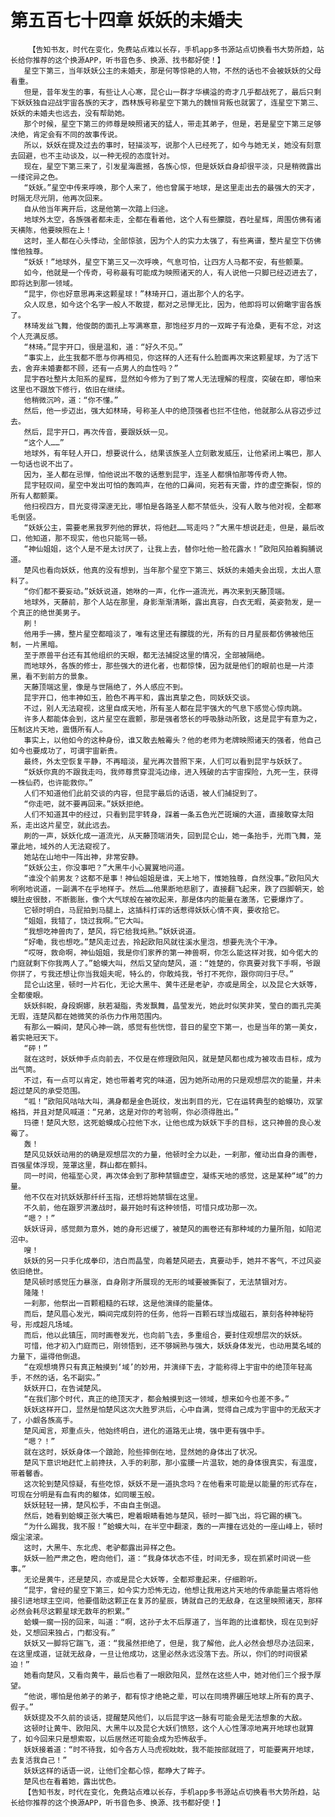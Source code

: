 # 第五百七十四章 妖妖的未婚夫
        【告知书友，时代在变化，免费站点难以长存，手机app多书源站点切换看书大势所趋，站长给你推荐的这个换源APP，听书音色多、换源、找书都好使！】
       星空下第三，当年妖妖公主的未婚夫，那是何等惊艳的人物，不然的话也不会被妖妖的父母看重。
       但是，昔年发生的事，有些让人心寒，昆仑山一群才华横溢的奇才几乎都战死了，最后只剩下妖妖独自迎战宇宙各族的天才，西林族号称星空下第九的魏恒背叛也就罢了，连星空下第三、妖妖的未婚夫也远去，没有帮助她。
       那个时候，星空下第三的师尊是映照诸天的猛人，带走其弟子，但是，若是星空下第三足够决绝，肯定会有不同的故事传说。
       所以，妖妖在提及过去的事时，轻描淡写，说那个人已经死了，如今与她无关，她没有刻意去回避，也不主动谈及，以一种无视的态度针对。
       现在，星空下第三来了，引发星海震撼，各族心惊，但是妖妖自身却很平淡，只是稍微露出一缕诧异之色。
       “妖妖。”星空中传来呼唤，那个人来了，他也曾属于地球，是这里走出去的最强大的天才，时隔无尽光阴，他再次回来。
       自从他当年离开后，这是他第一次踏上归途。
       地球外太空，各族强者都未走，全都在看着他，这个人有些朦胧，吞吐星辉，周围仿佛有诸天横陈，他要映照在上！
       这时，圣人都在心头悸动，全部惊骇，因为个人的实力太强了，有些离谱，整片星空下仿佛惟他独尊。
       “妖妖！”地球外，星空下第三又一次呼唤，气息可怕，让四方人马都不安，有些颤栗。
       如今，他就是一个传奇，号称最有可能成为映照诸天的人，有人说他一只脚已经迈进去了，即将达到那一领域。
       “昆宇，你也好意思再来这颗星球！”林琦开口，道出那个人的名字。
       众人叹息，如今这个名字一般人不敢提，都对之忌惮无比，因为，他即将可以俯瞰宇宙各族了。
       林琦发丝飞舞，他俊朗的面孔上写满寒意，那饱经岁月的一双眸子有沧桑，更有不忿，对这个人充满反感。
       “林琦。”昆宇开口，很是温和，道：“好久不见。”
       “事实上，此生我都不愿与你再相见，你这样的人还有什么脸面再次来这颗星球，为了活下去，舍弃未婚妻都不顾，还有一点男人的血性吗？”
       昆宇吞吐整片太阳系的星辉，显然如今修为了到了常人无法理解的程度，突破在即，哪怕来这里也不跟放下修行，依旧在继续。
       他稍微沉吟，道：“你不懂。”
       然后，他一步迈出，强大如林琦，号称圣人中的绝顶强者也拦不住他，他就那么从容迈步过去。
       然后，昆宇开口，再次传音，要跟妖妖一见。
       “这个人……”
       地球外，有年轻人开口，想要说什么，结果该族圣人立刻散发威压，让他紧闭上嘴巴，那人一句话也说不出了。
       因为，圣人都在忌惮，怕他说出不敬的话惹到昆宇，连圣人都惧怕那等传奇人物。
       昆宇轻叹间，星空中发出可怕的轰鸣声，在他的口鼻间，宛若有天雷，炸的虚空撕裂，惊的所有人都颤栗。
       他扫视四方，目光变得深邃无比，哪怕是各路圣人都不禁低头，没有人敢与他对视，全都寒毛倒竖。
       “妖妖公主，需要老黑我罗列他的罪状，将他赶……骂走吗？”大黑牛想说赶走，但是，最后改口，他知道，那不现实，他也只能骂一顿。
       “神仙姐姐，这个人是不是太讨厌了，让我上去，替你吐他一脸花露水！”欧阳风拍着胸脯说道。
       楚风也看向妖妖，他真的没有想到，当年那个星空下第三、妖妖的未婚夫会出现，太出人意料了。
       “你们都不要妄动。”妖妖说道，她咻的一声，化作一道流光，再次来到天藤顶端。
       地球外，天藤前，那个人站在那里，身影渐渐清晰，露出真容，白衣无暇，英姿勃发，是一个真正的绝世美男子。
       刷！
       他用手一拂，整片星空都暗淡了，唯有这里还有朦胧的光，所有的日月星辰都仿佛被他压制，一片黑暗。
       至于原兽平台还有其他组织的天眼，都无法捕捉这里的情况，全部被隔绝。
       而地球外，各族的修士，那些强大的进化者，也都惊悚，因为就是他们的眼前也是一片漆黑，看不到前方的景象。
       天藤顶端这里，像是与世隔绝了，外人感应不到。
       昆宇开口，他丰神如玉，脸色不再平和，露出真挚之色，同妖妖交谈。
       不过，别人无法窥视，这里自成天地，所有圣人都在昆宇强大的气息下感觉心惊肉跳。
       许多人都能体会到，这片星空在震颤，那是强者悠长的呼吸脉动所致，这是昆宇有意为之，压制这片天地，震慑所有人。
       事实上，以他如今的这种身份，谁又敢去触霉头？他的老师为老牌映照诸天的强者，他自己如今也要成功了，可谓宇宙新贵。
       最终，外太空恢复平静，不再暗淡，星光再次普照下来，人们可以看到昆宇与妖妖了。
       “妖妖你真的不跟我走吗，我师尊贯穿混沌边缘，进入残破的古宇宙探险，九死一生，获得一株仙药，也许能救你。”
       人们不知道他们此前交谈的内容，但昆宇最后的话语，被人们捕捉到了。
       “你走吧，就不要再回来。”妖妖拒绝。
       人们不知道其中的经过，只看到昆宇转身，踩着一条五色光芒斑斓的大道，直接敢穿太阳系，走出这片星空，就此远去。
       刷的一声，妖妖化成一道流光，从天藤顶端消失，回到昆仑山，她一条抬手，光雨飞舞，笼罩此地，域外的人无法窥视了。
       她站在山地中一阵出神，非常安静。
       “妖妖公主，你没事吧？”大黑牛小心翼翼地问道。
       “谁没个前男友？这都不是事！神仙姐姐是谁，天上地下，惟她独尊，自然没事。”欧阳风大咧咧地说道，一副满不在乎地样子。然后……他果断地悲剧了，直接翻飞起来，跌了四脚朝天，蛤蟆肚皮很鼓，不断膨胀，像个大气球般在被吹起来，那是体内的能量在激荡，它要爆炸了。
       它顿时明白，马屁拍到马腿上，这插科打诨的话惹得妖妖心情不爽，要收拾它。
       “姐姐，我错了，饶过我啊。”它大叫。
       “我想吃神兽肉了，楚风，将它给我炖熟。”妖妖说道。
       “好嘞，我也想吃。”楚风走过去，拎起欧阳风就往溪水里泡，想要先洗个干净。
       “哎呀，救命啊，神仙姐姐，我是你们家养的第一神兽啊，你怎么能这样对我，如今偌大的门庭就剩下你我两人了。”蛤蟆大叫，然后又望向楚风，道：“姓楚的，你真要对我下手啊，爷跟你拼了，亏我还想让你当我姐夫呢，特么的，你敢炖我，爷打不死你，跟你同归于尽。”
       昆仑山这里，顿时一片石化，无论大黑牛、黄牛还是老驴，亦或是周全，以及昆仑大妖等，全都傻眼。
       妖妖斜睨，身段婀娜，肤若凝脂，秀发飘舞，晶莹发光，她此时似笑非笑，莹白的面孔完美无瑕，连楚风都在她微笑的杀伤力作用范围内。
       有那么一瞬间，楚风心神一跳，感觉有些恍惚，昔日的星空下第一，也是当年的第一美女，着实艳冠天下。
       “砰！”
       就在这时，妖妖伸手点向前去，不仅是在修理欧阳风，就是楚风都也成为被攻击目标，成为出气筒。
       不过，有一点可以肯定，她也带着考究的味道，因为她所动用的只是观想层次的能量，并未超过楚风的承受范围。
       “呱！”欧阳风咕咕大叫，满身都是金色斑纹，发出刺目的光，它在运转典型的蛤蟆功，双掌格挡，并且对楚风喊道：“兄弟，这是对你的考验啊，你必须得胜出。”
       玛德！楚风大怒，这死蛤蟆成心拉他下水，让他也成为妖妖下手的目标，这只神兽的良心发霉了。
       轰！
       楚风见妖妖动用的的确是观想层次的力量，他顿时全力以赴，一刹那，催动出自身的画卷，百强星体浮现，笼罩这里，群山都在颤抖。
       同一时间，他福至心灵，再次体会到了那种禁锢虚空，凝练天地的感觉，这是某种“域”的力量。
       他不仅在对抗妖妖那纤纤玉指，还想将她禁锢在这里。
       不久前，他在跟罗洪激战时，最开始时有这种领悟，可惜只成功那一次。
       “嗯？！”
       妖妖讶异，感觉颇为意外，她的身形迟缓了，被楚风的画卷还有那种域的力量所阻，如陷泥沼中。
       嗖！
       妖妖的另一只手化成拳印，洁白而晶莹，向着楚风砸去，真要动手，她并不客气，不过风姿依旧绝世。
       楚风顿时感觉压力暴涨，自身刚才所展现的无形的域要被撕裂了，无法禁锢对方。
       隆隆！
       一刹那，他祭出一百颗粗糙的石球，这是他演绎的能量体。
       而后，楚风眉心发光，瞬间完成刻符的任务，他将一百颗石球当成磁石，篆刻各种神秘符号，形成超凡场域。
       而后，他以此镇压，同时画卷发光，也向前飞去，多重组合，要封住观想层次的妖妖。
       可惜，他才初入门庭而已，刚领悟到，还不够娴熟与强大，妖妖身体发光，也动用莫名域的力量下，逼得他倒退。
       “在观想境界只有真正触摸到‘域’的妙用，并演绎下去，才能称得上宇宙中的绝顶年轻高手，不然的话，名不副实。”
       妖妖开口，在告诫楚风。
       “在我们那个时代，真正的绝顶天才，都会触摸到这一领域，想来如今也差不多。”
       妖妖这样开口，显然是怕楚风这次大胜罗洪后，心中自满，觉得自己成为宇宙中的无敌天才了，小觑各族高手。
       楚风闻言，郑重点头，他始终明白，进化的道路无止境，强中更有强中手。
       “嗯？！”
       就在这时，妖妖身体一个踉跄，险些摔倒在地，显然她的身体出了状况。
       楚风下意识地赶忙上前搀扶，入手的刹那，那小蛮腰一片温软，她的身体很真实，有温度，带着馨香。
       这次轮到楚风惊疑，有些吃惊，妖妖不是一道执念吗？在他看来可能是以能量的形式存在，可现在分明是有血有肉的躯体，如同暖玉般。
       妖妖轻轻一拂，楚风松手，不由自主倒退。
       然后，她看到蛤蟆正张大嘴巴，瞪着眼睛看她与楚风，顿时一脚飞出，将它踢的横飞。
       “为什么踢我，我不服！”蛤蟆大叫，在半空中翻滚，轰的一声撞在远处的一座山峰上，顿时烟尘滚滚。
       这时，大黑牛、东北虎、老驴都露出异样之色。
       妖妖一脸严肃之色，瞪向他们，道：“我身体状态不佳，时间无多，现在抓紧时间说一些事。”
       无论是黄牛，还是楚风，亦或是昆仑大妖等，全都郑重起来，仔细聆听。
       “昆宇，曾经的星空下第三，如今实力恐怖无边，他想让我用这片天地的传承能量古塔将他接引进地球主空间，他要借助这颗正在复苏的星辰，铸就自己的无敌身，在这里映照诸天，那样必然会耗尽这颗星球无数年的积累。”
       蛤蟆一瘸一拐的回来，叫道：“啊，这孙子太不后厚道了，当年跑的比谁都快，现在见到好处，又想回来独占，门都没有。”
       妖妖又一脚将它踹飞，道：“我虽然拒绝了，但是，我了解他，此人必然会想尽办法回来，在这里成道，证就无敌身，一旦让他成功，这里必然永远没落下去。所以，你们的时间很紧迫！”
       她看向楚风，又看向黄牛，最后也看了一眼欧阳风，显然在这些人中，她对他们三个报予厚望。
       “他说，哪怕是他弟子的弟子，都有惊才绝艳之辈，可以在同境界碾压地球上所有的真子、假子。”
       妖妖提及不久前的谈话，提醒楚风他们，以后昆宇这一脉有可能会是无法想象的大敌。
       这顿时让黄牛、欧阳风、大黑牛以及昆仑大妖们愤怒，这个人心性薄凉地离开地球也就算了，如今回来只是想索取，以后居然还可能会成为恐怖敌手。
       妖妖接着道：“时不待我，如今各方人马虎视眈眈，我不能按部就班了，可能要离开地球，去复活我自己！”
       妖妖这样的话语一说，让他们全都心惊，都睁大了眸子。
       楚风也在看着她，露出忧色。
       【告知书友，时代在变化，免费站点难以长存，手机app多书源站点切换看书大势所趋，站长给你推荐的这个换源APP，听书音色多、换源、找书都好使！】